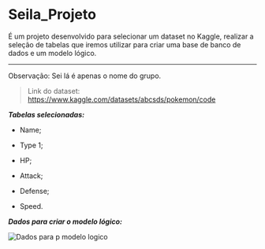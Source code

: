# Seila_Projeto
É um projeto desenvolvido para selecionar um dataset no Kaggle, realizar a seleção de tabelas que iremos utilizar para criar uma base de banco de dados e um modelo lógico.
***
Observação: Sei lá é apenas o nome do grupo.

>Link do dataset: https://www.kaggle.com/datasets/abcsds/pokemon/code

***Tabelas selecionadas:***

* Name;

* Type 1;

* HP;

* Attack;

* Defense;  

* Speed.

***Dados para criar o modelo lógico:***

![Dados para p modelo logico](https://github.com/Alessandro-Mathews/Sei_la_PROJETO/assets/152512103/c5720744-34a0-4625-9c87-b80c131f388c)
  
    